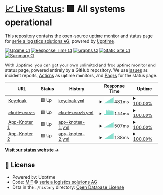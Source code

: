 # [📈 Live Status](https://serie-a-logistics-solutions.github.io/upptime_test): <!--live status--> **🟩 All systems operational**

This repository contains the open-source uptime monitor and status page for [serie a logistics solutions AG](https://www.nx3.io/), powered by [Upptime](https://github.com/upptime/upptime).

[![Uptime CI](https://github.com/serie-a-logistics-solutions/upptime_test/workflows/Uptime%20CI/badge.svg)](https://github.com/serie-a-logistics-solutions/upptime_test/actions?query=workflow%3A%22Uptime+CI%22)
[![Response Time CI](https://github.com/serie-a-logistics-solutions/upptime_test/workflows/Response%20Time%20CI/badge.svg)](https://github.com/serie-a-logistics-solutions/upptime_test/actions?query=workflow%3A%22Response+Time+CI%22)
[![Graphs CI](https://github.com/serie-a-logistics-solutions/upptime_test/workflows/Graphs%20CI/badge.svg)](https://github.com/serie-a-logistics-solutions/upptime_test/actions?query=workflow%3A%22Graphs+CI%22)
[![Static Site CI](https://github.com/serie-a-logistics-solutions/upptime_test/workflows/Static%20Site%20CI/badge.svg)](https://github.com/serie-a-logistics-solutions/upptime_test/actions?query=workflow%3A%22Static+Site+CI%22)
[![Summary CI](https://github.com/serie-a-logistics-solutions/upptime_test/workflows/Summary%20CI/badge.svg)](https://github.com/serie-a-logistics-solutions/upptime_test/actions?query=workflow%3A%22Summary+CI%22)

With [Upptime](https://upptime.js.org), you can get your own unlimited and free uptime monitor and status page, powered entirely by a GitHub repository. We use [Issues](https://github.com/serie-a-logistics-solutions/upptime_test/issues) as incident reports, [Actions](https://github.com/serie-a-logistics-solutions/upptime_test/actions) as uptime monitors, and [Pages](https://serie-a-logistics-solutions.github.io/upptime_test) for the status page.

<!--start: status pages-->
<!-- This summary is generated by Upptime (https://github.com/upptime/upptime) -->
<!-- Do not edit this manually, your changes will be overwritten -->
<!-- prettier-ignore -->
| URL | Status | History | Response Time | Uptime |
| --- | ------ | ------- | ------------- | ------ |
| <img alt="" src="https://icons.duckduckgo.com/ip3/backoffice-transport-demo.on.nx3.cloud.ico" height="13"> [Keycloak](https://backoffice-transport-demo.on.nx3.cloud/auth/) | 🟩 Up | [keycloak.yml](https://github.com/serie-a-logistics-solutions/nx3_demo_status/commits/HEAD/history/keycloak.yml) | <details><summary><img alt="Response time graph" src="./graphs/keycloak/response-time-week.png" height="20"> 481ms</summary><br><a href="https://serie-a-logistics-solutions.github.io/nx3_demo_status/history/keycloak"><img alt="Response time 481" src="https://img.shields.io/endpoint?url=https%3A%2F%2Fraw.githubusercontent.com%2Fserie-a-logistics-solutions%2Fnx3_demo_status%2FHEAD%2Fapi%2Fkeycloak%2Fresponse-time.json"></a><br><a href="https://serie-a-logistics-solutions.github.io/nx3_demo_status/history/keycloak"><img alt="24-hour response time 481" src="https://img.shields.io/endpoint?url=https%3A%2F%2Fraw.githubusercontent.com%2Fserie-a-logistics-solutions%2Fnx3_demo_status%2FHEAD%2Fapi%2Fkeycloak%2Fresponse-time-day.json"></a><br><a href="https://serie-a-logistics-solutions.github.io/nx3_demo_status/history/keycloak"><img alt="7-day response time 481" src="https://img.shields.io/endpoint?url=https%3A%2F%2Fraw.githubusercontent.com%2Fserie-a-logistics-solutions%2Fnx3_demo_status%2FHEAD%2Fapi%2Fkeycloak%2Fresponse-time-week.json"></a><br><a href="https://serie-a-logistics-solutions.github.io/nx3_demo_status/history/keycloak"><img alt="30-day response time 481" src="https://img.shields.io/endpoint?url=https%3A%2F%2Fraw.githubusercontent.com%2Fserie-a-logistics-solutions%2Fnx3_demo_status%2FHEAD%2Fapi%2Fkeycloak%2Fresponse-time-month.json"></a><br><a href="https://serie-a-logistics-solutions.github.io/nx3_demo_status/history/keycloak"><img alt="1-year response time 481" src="https://img.shields.io/endpoint?url=https%3A%2F%2Fraw.githubusercontent.com%2Fserie-a-logistics-solutions%2Fnx3_demo_status%2FHEAD%2Fapi%2Fkeycloak%2Fresponse-time-year.json"></a></details> | <details><summary><a href="https://serie-a-logistics-solutions.github.io/nx3_demo_status/history/keycloak">100.00%</a></summary><a href="https://serie-a-logistics-solutions.github.io/nx3_demo_status/history/keycloak"><img alt="All-time uptime 100.00%" src="https://img.shields.io/endpoint?url=https%3A%2F%2Fraw.githubusercontent.com%2Fserie-a-logistics-solutions%2Fnx3_demo_status%2FHEAD%2Fapi%2Fkeycloak%2Fuptime.json"></a><br><a href="https://serie-a-logistics-solutions.github.io/nx3_demo_status/history/keycloak"><img alt="24-hour uptime 100.00%" src="https://img.shields.io/endpoint?url=https%3A%2F%2Fraw.githubusercontent.com%2Fserie-a-logistics-solutions%2Fnx3_demo_status%2FHEAD%2Fapi%2Fkeycloak%2Fuptime-day.json"></a><br><a href="https://serie-a-logistics-solutions.github.io/nx3_demo_status/history/keycloak"><img alt="7-day uptime 100.00%" src="https://img.shields.io/endpoint?url=https%3A%2F%2Fraw.githubusercontent.com%2Fserie-a-logistics-solutions%2Fnx3_demo_status%2FHEAD%2Fapi%2Fkeycloak%2Fuptime-week.json"></a><br><a href="https://serie-a-logistics-solutions.github.io/nx3_demo_status/history/keycloak"><img alt="30-day uptime 100.00%" src="https://img.shields.io/endpoint?url=https%3A%2F%2Fraw.githubusercontent.com%2Fserie-a-logistics-solutions%2Fnx3_demo_status%2FHEAD%2Fapi%2Fkeycloak%2Fuptime-month.json"></a><br><a href="https://serie-a-logistics-solutions.github.io/nx3_demo_status/history/keycloak"><img alt="1-year uptime 100.00%" src="https://img.shields.io/endpoint?url=https%3A%2F%2Fraw.githubusercontent.com%2Fserie-a-logistics-solutions%2Fnx3_demo_status%2FHEAD%2Fapi%2Fkeycloak%2Fuptime-year.json"></a></details>
| <img alt="" src="https://icons.duckduckgo.com/ip3/backoffice-transport-demo.on.nx3.cloud.ico" height="13"> [elasticsearch](https://backoffice-transport-demo.on.nx3.cloud/auth/) | 🟩 Up | [elasticsearch.yml](https://github.com/serie-a-logistics-solutions/nx3_demo_status/commits/HEAD/history/elasticsearch.yml) | <details><summary><img alt="Response time graph" src="./graphs/elasticsearch/response-time-week.png" height="20"> 144ms</summary><br><a href="https://serie-a-logistics-solutions.github.io/nx3_demo_status/history/elasticsearch"><img alt="Response time 144" src="https://img.shields.io/endpoint?url=https%3A%2F%2Fraw.githubusercontent.com%2Fserie-a-logistics-solutions%2Fnx3_demo_status%2FHEAD%2Fapi%2Felasticsearch%2Fresponse-time.json"></a><br><a href="https://serie-a-logistics-solutions.github.io/nx3_demo_status/history/elasticsearch"><img alt="24-hour response time 144" src="https://img.shields.io/endpoint?url=https%3A%2F%2Fraw.githubusercontent.com%2Fserie-a-logistics-solutions%2Fnx3_demo_status%2FHEAD%2Fapi%2Felasticsearch%2Fresponse-time-day.json"></a><br><a href="https://serie-a-logistics-solutions.github.io/nx3_demo_status/history/elasticsearch"><img alt="7-day response time 144" src="https://img.shields.io/endpoint?url=https%3A%2F%2Fraw.githubusercontent.com%2Fserie-a-logistics-solutions%2Fnx3_demo_status%2FHEAD%2Fapi%2Felasticsearch%2Fresponse-time-week.json"></a><br><a href="https://serie-a-logistics-solutions.github.io/nx3_demo_status/history/elasticsearch"><img alt="30-day response time 144" src="https://img.shields.io/endpoint?url=https%3A%2F%2Fraw.githubusercontent.com%2Fserie-a-logistics-solutions%2Fnx3_demo_status%2FHEAD%2Fapi%2Felasticsearch%2Fresponse-time-month.json"></a><br><a href="https://serie-a-logistics-solutions.github.io/nx3_demo_status/history/elasticsearch"><img alt="1-year response time 144" src="https://img.shields.io/endpoint?url=https%3A%2F%2Fraw.githubusercontent.com%2Fserie-a-logistics-solutions%2Fnx3_demo_status%2FHEAD%2Fapi%2Felasticsearch%2Fresponse-time-year.json"></a></details> | <details><summary><a href="https://serie-a-logistics-solutions.github.io/nx3_demo_status/history/elasticsearch">100.00%</a></summary><a href="https://serie-a-logistics-solutions.github.io/nx3_demo_status/history/elasticsearch"><img alt="All-time uptime 100.00%" src="https://img.shields.io/endpoint?url=https%3A%2F%2Fraw.githubusercontent.com%2Fserie-a-logistics-solutions%2Fnx3_demo_status%2FHEAD%2Fapi%2Felasticsearch%2Fuptime.json"></a><br><a href="https://serie-a-logistics-solutions.github.io/nx3_demo_status/history/elasticsearch"><img alt="24-hour uptime 100.00%" src="https://img.shields.io/endpoint?url=https%3A%2F%2Fraw.githubusercontent.com%2Fserie-a-logistics-solutions%2Fnx3_demo_status%2FHEAD%2Fapi%2Felasticsearch%2Fuptime-day.json"></a><br><a href="https://serie-a-logistics-solutions.github.io/nx3_demo_status/history/elasticsearch"><img alt="7-day uptime 100.00%" src="https://img.shields.io/endpoint?url=https%3A%2F%2Fraw.githubusercontent.com%2Fserie-a-logistics-solutions%2Fnx3_demo_status%2FHEAD%2Fapi%2Felasticsearch%2Fuptime-week.json"></a><br><a href="https://serie-a-logistics-solutions.github.io/nx3_demo_status/history/elasticsearch"><img alt="30-day uptime 100.00%" src="https://img.shields.io/endpoint?url=https%3A%2F%2Fraw.githubusercontent.com%2Fserie-a-logistics-solutions%2Fnx3_demo_status%2FHEAD%2Fapi%2Felasticsearch%2Fuptime-month.json"></a><br><a href="https://serie-a-logistics-solutions.github.io/nx3_demo_status/history/elasticsearch"><img alt="1-year uptime 100.00%" src="https://img.shields.io/endpoint?url=https%3A%2F%2Fraw.githubusercontent.com%2Fserie-a-logistics-solutions%2Fnx3_demo_status%2FHEAD%2Fapi%2Felasticsearch%2Fuptime-year.json"></a></details>
| <img alt="" src="https://icons.duckduckgo.com/ip3/transport-demo.on.nx3.cloud.ico" height="13"> [App-Knoten 1](https://transport-demo.on.nx3.cloud/) | 🟩 Up | [app-knoten-1.yml](https://github.com/serie-a-logistics-solutions/nx3_demo_status/commits/HEAD/history/app-knoten-1.yml) | <details><summary><img alt="Response time graph" src="./graphs/app-knoten-1/response-time-week.png" height="20"> 507ms</summary><br><a href="https://serie-a-logistics-solutions.github.io/nx3_demo_status/history/app-knoten-1"><img alt="Response time 507" src="https://img.shields.io/endpoint?url=https%3A%2F%2Fraw.githubusercontent.com%2Fserie-a-logistics-solutions%2Fnx3_demo_status%2FHEAD%2Fapi%2Fapp-knoten-1%2Fresponse-time.json"></a><br><a href="https://serie-a-logistics-solutions.github.io/nx3_demo_status/history/app-knoten-1"><img alt="24-hour response time 507" src="https://img.shields.io/endpoint?url=https%3A%2F%2Fraw.githubusercontent.com%2Fserie-a-logistics-solutions%2Fnx3_demo_status%2FHEAD%2Fapi%2Fapp-knoten-1%2Fresponse-time-day.json"></a><br><a href="https://serie-a-logistics-solutions.github.io/nx3_demo_status/history/app-knoten-1"><img alt="7-day response time 507" src="https://img.shields.io/endpoint?url=https%3A%2F%2Fraw.githubusercontent.com%2Fserie-a-logistics-solutions%2Fnx3_demo_status%2FHEAD%2Fapi%2Fapp-knoten-1%2Fresponse-time-week.json"></a><br><a href="https://serie-a-logistics-solutions.github.io/nx3_demo_status/history/app-knoten-1"><img alt="30-day response time 507" src="https://img.shields.io/endpoint?url=https%3A%2F%2Fraw.githubusercontent.com%2Fserie-a-logistics-solutions%2Fnx3_demo_status%2FHEAD%2Fapi%2Fapp-knoten-1%2Fresponse-time-month.json"></a><br><a href="https://serie-a-logistics-solutions.github.io/nx3_demo_status/history/app-knoten-1"><img alt="1-year response time 507" src="https://img.shields.io/endpoint?url=https%3A%2F%2Fraw.githubusercontent.com%2Fserie-a-logistics-solutions%2Fnx3_demo_status%2FHEAD%2Fapi%2Fapp-knoten-1%2Fresponse-time-year.json"></a></details> | <details><summary><a href="https://serie-a-logistics-solutions.github.io/nx3_demo_status/history/app-knoten-1">100.00%</a></summary><a href="https://serie-a-logistics-solutions.github.io/nx3_demo_status/history/app-knoten-1"><img alt="All-time uptime 100.00%" src="https://img.shields.io/endpoint?url=https%3A%2F%2Fraw.githubusercontent.com%2Fserie-a-logistics-solutions%2Fnx3_demo_status%2FHEAD%2Fapi%2Fapp-knoten-1%2Fuptime.json"></a><br><a href="https://serie-a-logistics-solutions.github.io/nx3_demo_status/history/app-knoten-1"><img alt="24-hour uptime 100.00%" src="https://img.shields.io/endpoint?url=https%3A%2F%2Fraw.githubusercontent.com%2Fserie-a-logistics-solutions%2Fnx3_demo_status%2FHEAD%2Fapi%2Fapp-knoten-1%2Fuptime-day.json"></a><br><a href="https://serie-a-logistics-solutions.github.io/nx3_demo_status/history/app-knoten-1"><img alt="7-day uptime 100.00%" src="https://img.shields.io/endpoint?url=https%3A%2F%2Fraw.githubusercontent.com%2Fserie-a-logistics-solutions%2Fnx3_demo_status%2FHEAD%2Fapi%2Fapp-knoten-1%2Fuptime-week.json"></a><br><a href="https://serie-a-logistics-solutions.github.io/nx3_demo_status/history/app-knoten-1"><img alt="30-day uptime 100.00%" src="https://img.shields.io/endpoint?url=https%3A%2F%2Fraw.githubusercontent.com%2Fserie-a-logistics-solutions%2Fnx3_demo_status%2FHEAD%2Fapi%2Fapp-knoten-1%2Fuptime-month.json"></a><br><a href="https://serie-a-logistics-solutions.github.io/nx3_demo_status/history/app-knoten-1"><img alt="1-year uptime 100.00%" src="https://img.shields.io/endpoint?url=https%3A%2F%2Fraw.githubusercontent.com%2Fserie-a-logistics-solutions%2Fnx3_demo_status%2FHEAD%2Fapi%2Fapp-knoten-1%2Fuptime-year.json"></a></details>
| <img alt="" src="https://icons.duckduckgo.com/ip3/transport-demo.on.nx3.cloud.ico" height="13"> [App-Knoten 2](https://transport-demo.on.nx3.cloud/) | 🟩 Up | [app-knoten-2.yml](https://github.com/serie-a-logistics-solutions/nx3_demo_status/commits/HEAD/history/app-knoten-2.yml) | <details><summary><img alt="Response time graph" src="./graphs/app-knoten-2/response-time-week.png" height="20"> 138ms</summary><br><a href="https://serie-a-logistics-solutions.github.io/nx3_demo_status/history/app-knoten-2"><img alt="Response time 138" src="https://img.shields.io/endpoint?url=https%3A%2F%2Fraw.githubusercontent.com%2Fserie-a-logistics-solutions%2Fnx3_demo_status%2FHEAD%2Fapi%2Fapp-knoten-2%2Fresponse-time.json"></a><br><a href="https://serie-a-logistics-solutions.github.io/nx3_demo_status/history/app-knoten-2"><img alt="24-hour response time 138" src="https://img.shields.io/endpoint?url=https%3A%2F%2Fraw.githubusercontent.com%2Fserie-a-logistics-solutions%2Fnx3_demo_status%2FHEAD%2Fapi%2Fapp-knoten-2%2Fresponse-time-day.json"></a><br><a href="https://serie-a-logistics-solutions.github.io/nx3_demo_status/history/app-knoten-2"><img alt="7-day response time 138" src="https://img.shields.io/endpoint?url=https%3A%2F%2Fraw.githubusercontent.com%2Fserie-a-logistics-solutions%2Fnx3_demo_status%2FHEAD%2Fapi%2Fapp-knoten-2%2Fresponse-time-week.json"></a><br><a href="https://serie-a-logistics-solutions.github.io/nx3_demo_status/history/app-knoten-2"><img alt="30-day response time 138" src="https://img.shields.io/endpoint?url=https%3A%2F%2Fraw.githubusercontent.com%2Fserie-a-logistics-solutions%2Fnx3_demo_status%2FHEAD%2Fapi%2Fapp-knoten-2%2Fresponse-time-month.json"></a><br><a href="https://serie-a-logistics-solutions.github.io/nx3_demo_status/history/app-knoten-2"><img alt="1-year response time 138" src="https://img.shields.io/endpoint?url=https%3A%2F%2Fraw.githubusercontent.com%2Fserie-a-logistics-solutions%2Fnx3_demo_status%2FHEAD%2Fapi%2Fapp-knoten-2%2Fresponse-time-year.json"></a></details> | <details><summary><a href="https://serie-a-logistics-solutions.github.io/nx3_demo_status/history/app-knoten-2">100.00%</a></summary><a href="https://serie-a-logistics-solutions.github.io/nx3_demo_status/history/app-knoten-2"><img alt="All-time uptime 100.00%" src="https://img.shields.io/endpoint?url=https%3A%2F%2Fraw.githubusercontent.com%2Fserie-a-logistics-solutions%2Fnx3_demo_status%2FHEAD%2Fapi%2Fapp-knoten-2%2Fuptime.json"></a><br><a href="https://serie-a-logistics-solutions.github.io/nx3_demo_status/history/app-knoten-2"><img alt="24-hour uptime 100.00%" src="https://img.shields.io/endpoint?url=https%3A%2F%2Fraw.githubusercontent.com%2Fserie-a-logistics-solutions%2Fnx3_demo_status%2FHEAD%2Fapi%2Fapp-knoten-2%2Fuptime-day.json"></a><br><a href="https://serie-a-logistics-solutions.github.io/nx3_demo_status/history/app-knoten-2"><img alt="7-day uptime 100.00%" src="https://img.shields.io/endpoint?url=https%3A%2F%2Fraw.githubusercontent.com%2Fserie-a-logistics-solutions%2Fnx3_demo_status%2FHEAD%2Fapi%2Fapp-knoten-2%2Fuptime-week.json"></a><br><a href="https://serie-a-logistics-solutions.github.io/nx3_demo_status/history/app-knoten-2"><img alt="30-day uptime 100.00%" src="https://img.shields.io/endpoint?url=https%3A%2F%2Fraw.githubusercontent.com%2Fserie-a-logistics-solutions%2Fnx3_demo_status%2FHEAD%2Fapi%2Fapp-knoten-2%2Fuptime-month.json"></a><br><a href="https://serie-a-logistics-solutions.github.io/nx3_demo_status/history/app-knoten-2"><img alt="1-year uptime 100.00%" src="https://img.shields.io/endpoint?url=https%3A%2F%2Fraw.githubusercontent.com%2Fserie-a-logistics-solutions%2Fnx3_demo_status%2FHEAD%2Fapi%2Fapp-knoten-2%2Fuptime-year.json"></a></details>

<!--end: status pages-->

[**Visit our status website →**](https://serie-a-logistics-solutions.github.io/upptime_test)

## 📄 License

- Powered by: [Upptime](https://github.com/upptime/upptime)
- Code: [MIT](./LICENSE) © [serie a logistics solutions AG](https://www.nx3.io/)
- Data in the `./history` directory: [Open Database License](https://opendatacommons.org/licenses/odbl/1-0/)
